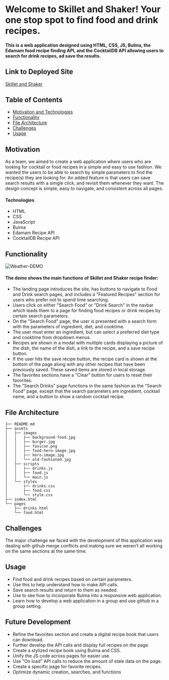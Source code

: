 # Welcome to Skillet and Shaker! Your one stop spot to find food and drink recipes.

#### This is a web application designed using HTML, CSS, JS, Bulma, the Edamam food recipe finding API, and the CocktailDB API allowing users to search for drink recipes, ad save the results.

## Link to Deployed Site

[Skillet and Shaker](https://likearollinson.github.io/recipe-finder/)

## Table of Contents
  * [Motivation and Technologies](#motivation)
  * [Functionality](#functionality)
  * [File Architecture](#file-architecture)
  * [Challenges](#challenges)
  * [Usage](#usage)

## Motivation

As a team, we aimed to create a web application where users who are looking for cocktail or food recipes in a simple and easy to use fashion. We wanted the users to be able to search by simple parameters to find the recipe(s) they are looking for.  An added feature is that users can save search results with a simgle click, and revisit them whenever they want. The design concept is simple, easy to navigate, and consistent across all pages.

#### Technologies
* HTML
* CSS 
* JavaScript
* Bulma
* Edamam Recipe API
* CocktailDB Recipe API

## Functionality

![Weather-DEMO](https://user-images.githubusercontent.com/82903201/125833228-4862c1f1-1a77-4414-a194-bb32068a36ef.gif)
#### The demo shows the main functions of Skillet and Shaker recipe finder:
* The landing page introduces the site, has buttons to navigate to Food and Drink search pages, and includes a "Featured Recipes" section for users who prefer not to spend time searching.
* Users click on either "Search Food" or "Drink Search" in the navbar which leads them to a page for finding food recipes or drink recipes by certain search parameters. 
* On the "Search Food" page, the user is presented with a search form with the parameters of ingredient, diet, and cooktime.  
* The user must enter an ingredient, but can select a preferred diet type and cooktime from dropdown menus.
* Recipes are shown in a modal with multiple cards displaying a picture of the dish, the name of the dish, a link to the recipe, and a save recipe button. 
* If the user hits the save recipe button, the recipe card is shown at the bottom of the page along with any other recipes that have been previously saved. These saved items are stored in local storage.
* The favorites sections have a "Clear" button for users to reset their favorites.
* The "Search Drinks" page functions in the same fashion as the "Search Food" page, except that the search parameters are  ingredient, cocktail name, and a button to show a random cocktail recipe.

## File Architecture
```
├── README.md
├── assets
│   ├── images
│   │   ├── background-food.jpg
│   │   ├── burger.jpg
│   │   ├── favicon.png
│   │   ├── food-hero-image.jpg
│   │   ├── hero-image.jpg
│   │   └── old-fashioned.jpg
│   ├── scripts
│   │   ├── drinks.js
│   │   ├── food.js
│   │   └── main.js
│   └── styles
│       ├── drinks.css
│       ├── food.css
│       └── style.css
├── index.html
└── pages
    ├── drinks.html
    └── food.html
```
## Challenges
The major challenge we faced with the development of this application was dealing with github merge conflicts and making sure we weren't all working on the same sections at the same time.

## Usage
* Find food and drink recipes based on certain parameters. 
* Use this to help understand how to make API calls.
* Save search results and return to them as needed.
* Use to see how to incorporate Bulma into a responsive web application.
* Learn how to develop a web application in a group and use github in a group setting. 

## Future Development
* Refine the favorites section and create a digital recipe book that users can download.
* Further develop the API calls and display full recipes on the page.
* Create a stylized recipe book using Bulma and CSS.
* Unify the JS code across pages for easier use.
* Use "On load" API calls to reduce the amount of stale data on the page.
* Create a specific page for favorite recipes.
* Optimize dynamic creation, searches, and functions 